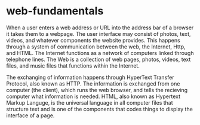 # web-fundamentals



  When a user enters a web address or URL into the address bar of a browser it takes them to a webpage. The user interface may consist of photos, text, videos, and whatever components the website provides. This happens through a system of communication between the web, the Internet, Http, and HTML. The Internet functions as a network of computers linked through telephone lines. The Web is a collection of web pages, photos, videos, text files, and music files that functions within the Internet. 
  
  The exchanging of information happens through HyperText Transfer Protocol, also known as HTTP. The information is exchanged from one computer (the client), which runs the web browser, and tells the recieving computer what information is needed. HTML, also known as Hypertext Markup Languge, is the universal language in all computer files that structure text and is one of the components that codes things to display the interface of a page. 
  
  
